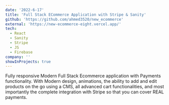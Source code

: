 ```yaml
---
date: '2022-6-17'
title: 'Full Stack ECommerce Application with Stripe & Sanity'
github: 'https://github.com/ahmed3520/new_ecommerce'
external: 'https://new-ecommerce-eight.vercel.app/'
tech:
  - React
  - Sanity
  - Stripe
  - JS
  - Firebase
company: ''
showInProjects: true
---
```


Fully responsive Modern Full Stack Ecommerce application with Payments functionality. With Modern design, animations, the ability to add and edit products on the go using a CMS, all advanced cart functionalities, and most importantly the complete integration with Stripe so that you can cover REAL payments.

